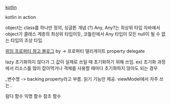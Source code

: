 
[kotlin](https://velog.io/@akimcse/Kotlin-in-Action-6.-%EC%BD%94%ED%8B%80%EB%A6%B0-%ED%83%80%EC%9E%85-%EC%8B%9C%EC%8A%A4%ED%85%9C)

kotlin in action


object는 class를 하나만 정의, 싱글톤 개념 (?)
Any, Any?는 최상위 타입
자바에서 object가 클래스 계층의 최상위 타입이듯, 코틀린에서 Any 타입이 모든 null이 될 수 없는 타입의 조상 타입.


[위임 프로퍼티 참고 블로그](https://0391kjy.tistory.com/61)
by -> 프로퍼티 델리게이트 property delegate 


lazy 초기화하지 않다가 그 값이 실제로 쓰일 때 초기화하기 위해 쓰임.
ex) 초기화 과정에서 리소스를 많이 잡아먹거나 객체를 사용할 때마다 초기화하지 않아도 되는 경우

\_변수명 -> backing property라고 부름. 읽기 기능만 제공. viewModel에서 자주 쓰는..


람다 함수
익명 함수
참조 함수

